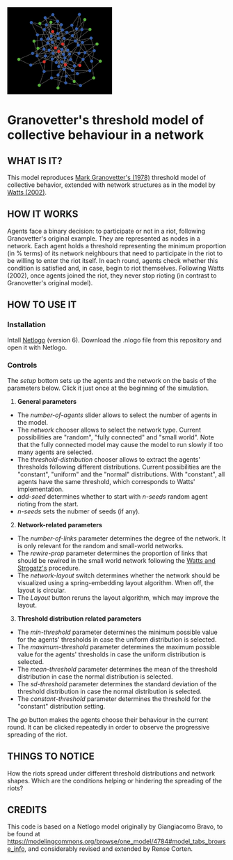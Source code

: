 <img src="screenshot_thresholds.PNG" height="200"  >


# Granovetter's threshold model of collective behaviour in a network

## WHAT IS IT?

This model reproduces [Mark Granovetter's (1978)](http://www.jstor.org/stable/2778111) threshold model of collective behavior, extended with network structures as in the model by [Watts (2002)](https://www.pnas.org/doi/abs/10.1073/pnas.082090499).

## HOW IT WORKS

Agents face a binary decision: to participate or not in a riot, following Granovetter's original example. They are represented as nodes in a network. Each agent holds a threshold representing the minimum proportion (in % terms) of its network neighbours that need to participate in the riot to be willing to enter the riot itself. In each round, agents check whether this condition is satisfied and, in case, begin to riot themselves. Following Watts (2002), once agents joined the riot, they never stop rioting (in contrast to Granovetter's original model). 

## HOW TO USE IT

### Installation
Intall [Netlogo](https://ccl.northwestern.edu/netlogo/) (version 6). Download the .nlogo file from this repository and open it with Netlogo. 

### Controls
The _setup_ bottom sets up the agents and the network on the basis of the parameters below. Click it just once at the beginning of the simulation.

1) **General parameters**
* The _number-of-agents_ slider allows to select the number of agents in the model.
* The _network_  chooser allows to select the network type. Current possibilities are "random", "fully connected" and "small world". Note that the fully connected model may cause the model to run slowly if too many agents are selected.
* The _threshold-distribution_ chooser allows to extract the agents' thresholds following different distributions. Current possibilities are the "constant", "uniform" and the "normal" distributions. With "constant", all agents have the same threshold, which corresponds to Watts' implementation. 
* _add-seed_ determines whether to start with _n-seeds_ random agent rioting from the start.
* _n-seeds_ sets the nubmer of seeds (if any).


2) **Network-related parameters**
* The _number-of-links_ parameter determines the degree of the network. It is only relevant for the random and small-world networks.
* The _rewire-prop_ parameter determines the proportion of links that should be rewired in the small world network following the [Watts and Strogatz's](http://www.nature.com/nature/journal/v393/n6684/abs/393440a0.html) procedure.
* The _network-layout_ switch determines whether the network should be visualized using a spring-embedding layout algorithm. When off, the layout is circular.
* The _Layout_ button reruns the layout algorithm, which may improve the layout.

3) **Threshold distribution related parameters**
* The _min-threshold_ parameter determines the minimum possible value for the agents' thresholds in case the uniform distribution is selected.
* The _maximum-threshold_ parameter determines the maximum possible value for the agents' thresholds in case the uniform distribution is selected.
* The _mean-threshold_ parameter determines the mean of the threshold distribution in case the normal distribution is selected.
* The _sd-threshold_ parameter determines the standard deviation of the threshold distribution in case the normal distribution is selected.
* The _constant-threshold_ parameter determines the threshold for the "constant" distribution setting. 

The _go_ button makes the agents choose their behaviour in the current round. It can be clicked repeatedly in order to observe the progressive spreading of the riot.

## THINGS TO NOTICE

How the riots spread under different threshold distributions and network shapes. Which are the conditions helping or hindering the spreading of the riots?

## CREDITS

This code is based on a Netlogo model originally by Giangiacomo Bravo, to be found at https://modelingcommons.org/browse/one_model/4784#model_tabs_browse_info, and considerably revised and extended by Rense Corten.
